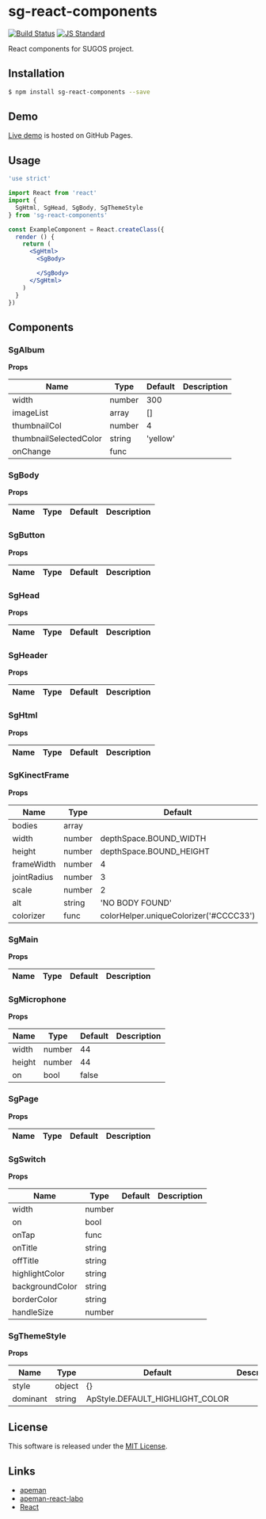 sg-react-components
==========

<!---
This file is generated by ape-tmpl. Do not update manually.
--->

<!-- Badge Start -->
<a name="badges"></a>

[![Build Status][bd_travis_shield_url]][bd_travis_url]
[![JS Standard][bd_standard_shield_url]][bd_standard_url]

[bd_repo_url]: https://github.com/realglobe-Inc/sg-react-components
[bd_travis_url]: http://travis-ci.org/realglobe-Inc/sg-react-components
[bd_travis_shield_url]: http://img.shields.io/travis/realglobe-Inc/sg-react-components.svg?style=flat
[bd_travis_com_url]: http://travis-ci.com/realglobe-Inc/sg-react-components
[bd_travis_com_shield_url]: https://api.travis-ci.com/realglobe-Inc/sg-react-components.svg?token=
[bd_license_url]: https://github.com/realglobe-Inc/sg-react-components/blob/master/LICENSE
[bd_codeclimate_url]: http://codeclimate.com/github/realglobe-Inc/sg-react-components
[bd_codeclimate_shield_url]: http://img.shields.io/codeclimate/github/realglobe-Inc/sg-react-components.svg?style=flat
[bd_codeclimate_coverage_shield_url]: http://img.shields.io/codeclimate/coverage/github/realglobe-Inc/sg-react-components.svg?style=flat
[bd_gemnasium_url]: https://gemnasium.com/realglobe-Inc/sg-react-components
[bd_gemnasium_shield_url]: https://gemnasium.com/realglobe-Inc/sg-react-components.svg
[bd_npm_url]: http://www.npmjs.org/package/sg-react-components
[bd_npm_shield_url]: http://img.shields.io/npm/v/sg-react-components.svg?style=flat
[bd_standard_url]: http://standardjs.com/
[bd_standard_shield_url]: https://img.shields.io/badge/code%20style-standard-brightgreen.svg

<!-- Badge End -->


<!-- Description Start -->
<a name="description"></a>

React components for SUGOS project.

<!-- Description End -->


<!-- Overview Start -->
<a name="overview"></a>



<!-- Overview End -->


<!-- Sections Start -->
<a name="sections"></a>

<!-- Section from "doc/guides/01.Installation.md.hbs" Start -->

<a name="section-doc-guides-01-installation-md"></a>
Installation
-----

```bash
$ npm install sg-react-components --save
```


<!-- Section from "doc/guides/01.Installation.md.hbs" End -->

<!-- Section from "doc/guides/02.Demo.md.hbs" Start -->

<a name="section-doc-guides-02-demo-md"></a>
Demo
-----

[Live demo][demo_url] is hosted on GitHub Pages.

<!--
[![Demo Image](./doc/images/screenshot.png)][demo_url]
-->

[demo_url]: http://realglobe-Inc.github.io/sg-react-components/demo/demo.html


<!-- Section from "doc/guides/02.Demo.md.hbs" End -->

<!-- Section from "doc/guides/03.Usage.md.hbs" Start -->

<a name="section-doc-guides-03-usage-md"></a>
Usage
---------

```jsx
'use strict'

import React from 'react'
import {
  SgHtml, SgHead, SgBody, SgThemeStyle
} from 'sg-react-components'

const ExampleComponent = React.createClass({
  render () {
    return (
      <SgHtml>
        <SgBody>

        </SgBody>
      </SgHtml>
    )
  }
})


```



<!-- Section from "doc/guides/03.Usage.md.hbs" End -->

<!-- Section from "doc/guides/04.Components.md.hbs" Start -->

<a name="section-doc-guides-04-components-md"></a>
Components
-----


### SgAlbum

**Props**

| Name | Type | Default | Description |
| ---- | ---- | ------- | ----------- |
| width | number | 300 | | Width(px) of a image. |
| imageList | array | [] | | List of image src. |
| thumbnailCol | number | 4 | | Number of images per 1 row in the thumbnail. |
| thumbnailSelectedColor | string | &#x27;yellow&#x27; | | Border color of selected image in the thumbnail. |
| onChange | func |  | | Called when update. Argument is index of imageList. |

### SgBody

**Props**

| Name | Type | Default | Description |
| ---- | ---- | ------- | ----------- |

### SgButton

**Props**

| Name | Type | Default | Description |
| ---- | ---- | ------- | ----------- |

### SgHead

**Props**

| Name | Type | Default | Description |
| ---- | ---- | ------- | ----------- |

### SgHeader

**Props**

| Name | Type | Default | Description |
| ---- | ---- | ------- | ----------- |

### SgHtml

**Props**

| Name | Type | Default | Description |
| ---- | ---- | ------- | ----------- |

### SgKinectFrame

**Props**

| Name | Type | Default | Description |
| ---- | ---- | ------- | ----------- |
| bodies | array |  | | Body frame data from kinect |
| width | number | depthSpace.BOUND_WIDTH | | Component width |
| height | number | depthSpace.BOUND_HEIGHT | | Component height |
| frameWidth | number | 4 | | Width of frames |
| jointRadius | number | 3 | | Radius of joint |
| scale | number | 2 | | Scale rate of canvas |
| alt | string | &#x27;NO BODY FOUND&#x27; | | Alt message when no body found |
| colorizer | func | colorHelper.uniqueColorizer(&#x27;#CCCC33&#x27;) | | Colorizer function |

### SgMain

**Props**

| Name | Type | Default | Description |
| ---- | ---- | ------- | ----------- |

### SgMicrophone

**Props**

| Name | Type | Default | Description |
| ---- | ---- | ------- | ----------- |
| width | number | 44 | |  |
| height | number | 44 | |  |
| on | bool | false | |  |

### SgPage

**Props**

| Name | Type | Default | Description |
| ---- | ---- | ------- | ----------- |

### SgSwitch

**Props**

| Name | Type | Default | Description |
| ---- | ---- | ------- | ----------- |
| width | number |  | | Width(px) of a switch. |
| on | bool |  | | The state of on/off. |
| onTap | func |  | | Function on tap. |
| onTitle | string |  | |  |
| offTitle | string |  | |  |
| highlightColor | string |  | |  |
| backgroundColor | string |  | |  |
| borderColor | string |  | |  |
| handleSize | number |  | |  |

### SgThemeStyle

**Props**

| Name | Type | Default | Description |
| ---- | ---- | ------- | ----------- |
| style | object | {} | |  |
| dominant | string | ApStyle.DEFAULT_HIGHLIGHT_COLOR | |  |



<!-- Section from "doc/guides/04.Components.md.hbs" End -->


<!-- Sections Start -->


<!-- LICENSE Start -->
<a name="license"></a>

License
-------
This software is released under the [MIT License](https://github.com/realglobe-Inc/sg-react-components/blob/master/LICENSE).

<!-- LICENSE End -->


<!-- Links Start -->
<a name="links"></a>

Links
------

+ [apeman](https://github.com/apeman-labo/apeman)
+ [apeman-react-labo](https://github.com/apeman-react-labo)
+ [React](https://facebook.github.io/react/)

<!-- Links End -->
